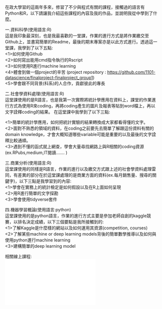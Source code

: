 在政大學習的這兩年多來，修習了不少與程式有關的課程，接觸過的語言有Python和R，以下請讓我介紹這些課程的內容及我的作品，並說明我從中學到了什麼。

一.資料科學(使用語言:R)  
這是我印象最深刻，也是我最喜歡的一堂課，作業的進行方式是將作業繳交至Github上，並書寫簡單的Readme，最後的期末專案亦是以此方式進行。透過這一堂課，我學到了以下五點:  
<1>如何使用Github  
<2>如何寫出能用cmd指令執行的Rscript  
<3>如何使用R進行machine learning  
<4>體會到做一個project的辛苦  (project repository : https://github.com/1101-datascience/finalproject-finalproject_group1)  
<5>學會跟不同背景(科系)的人合作，貢獻彼此的專長  

二.社會學資料處理(使用語言:R)  
這堂課使用的是R語言，也是我第一次實際將統計學應用在資料上，課堂的作業進行方式為使用R來coding，再將coding產生的圖片及報表等貼到word檔上，再以文字詮釋coding的結果。
在這堂課中我學到了以下三點:  

<1>簡單的統計學應用，如何把統計實驗的結果轉換成大家都看得懂的文字。  
<2>面對不熟悉的領域的資料，在coding之前要先去簡單了解跟這份資料有關的domain knowledge，才會大概知道哪些variable可能是重要的以及最後的文字詮釋比較通順。  
<3>遇到不懂的函式就上網查，學會大量尋找網路上與R相關的coding資源(ex.RPubs,medium,IT閱讀....... )

三.商業分析(使用語言:R)  
這堂課使用的同樣是R語言，作業的進行以及繳交方式跟上述的社會學資料處理雷同，有差異的部分在於這堂課處理的是商業方面的資料(ex.每月銷售量、搜尋的關鍵字)，以下三點是我學習到的內容:  
<1>學會在實務上的統計檢定是如何假設以及在R上面如何呈現  
<2>用R進行簡單的文字探勘  
<3>學會使用tidyverse套件  

四.機器學習概論(使用語言:python)  
這堂課使用的是python語言，作業的進行方式主要是參加老師自創的kaggle競賽，以排名決定成績，以下三個要點是我所接觸到的:  
<1>了解Kaggle是什麼樣的網站以及如何運用其資源(competition, courses)  
<2>了解某些machine or deep learning models背後的簡單數學推導以及如何與使用python進行machine learning  
<3>建構簡單的deep learning model  

相關線上課程:  
![結業證書](file:///C:/Users/USER/Downloads/%E3%80%90%E7%B5%90%E8%A8%93%E8%AD%89%E6%9B%B8%E3%80%91Python%E7%B7%9A%E4%B8%8A%E6%9A%91%E6%9C%9F%E7%87%9F20210831_%E8%B6%99%E5%95%9F%E5%AE%8F.pdf)










